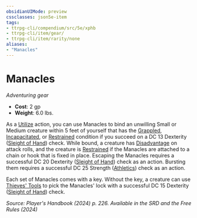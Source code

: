 ```yaml
---
obsidianUIMode: preview
cssclasses: json5e-item
tags:
- ttrpg-cli/compendium/src/5e/xphb
- ttrpg-cli/item/gear/
- ttrpg-cli/item/rarity/none
aliases: 
- "Manacles"
---
```

# Manacles
*Adventuring gear*  


- **Cost**: 2 gp
- **Weight**: 6.0 lbs.

As a [Utilize](Інструменти%20ДМ/CLI/rules/actions.md#Utilize) action, you can use Manacles to bind an unwilling Small or Medium creature within 5 feet of yourself that has the [Grappled](Інструменти%20ДМ/CLI/rules/conditions.md#Grappled), [Incapacitated](Інструменти%20ДМ/CLI/rules/conditions.md#Incapacitated), or [Restrained](Інструменти%20ДМ/CLI/rules/conditions.md#Restrained) condition if you succeed on a DC 13 Dexterity ([Sleight of Hand](Інструменти%20ДМ/CLI/rules/skills.md#Sleight%20of%20Hand)) check. While bound, a creature has [Disadvantage](Інструменти%20ДМ/CLI/rules/variant-rules/disadvantage-xphb.md) on attack rolls, and the creature is [Restrained](Інструменти%20ДМ/CLI/rules/conditions.md#Restrained) if the Manacles are attached to a chain or hook that is fixed in place. Escaping the Manacles requires a successful DC 20 Dexterity ([Sleight of Hand](Інструменти%20ДМ/CLI/rules/skills.md#Sleight%20of%20Hand)) check as an action. Bursting them requires a successful DC 25 Strength ([Athletics](Інструменти%20ДМ/CLI/rules/skills.md#Athletics)) check as an action.

Each set of Manacles comes with a key. Without the key, a creature can use [Thieves' Tools](Інструменти%20ДМ/CLI/items/thieves-tools-xphb.md) to pick the Manacles' lock with a successful DC 15 Dexterity ([Sleight of Hand](Інструменти%20ДМ/CLI/rules/skills.md#Sleight%20of%20Hand)) check.

*Source: Player's Handbook (2024) p. 226. Available in the <span title='Systems Reference Document (5.2)'>SRD</span> and the Free Rules (2024)*
